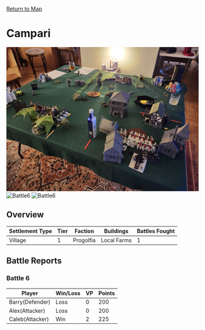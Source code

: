 [Return to Map](https://barry4356.pythonanywhere.com/aof_interactive_map?showBattles=on)

# Campari
![Battle6](../static/images/Campari1.jpg "Battle6")
![Battle6](../static/images/Campari2.jpg "Battle6")
![Battle6](../static/images/Campari3.jpg "Battle6")

## Overview

| Settlement Type | Tier | Faction | Buildings | Battles Fought |
| --- | --- | --- | --- | --- |
| Village | 1 | Progolfia | Local Farms | 1 |

## Battle Reports
### Battle 6
| Player | Win/Loss | VP | Points |
| --- | --- | --- | --- |
| Barry(Defender) | Loss | 0 | 200 | 
| Alex(Attacker) | Loss | 0 | 200 | 
| Caleb(Attacker) | Win | 2 | 225 | 

